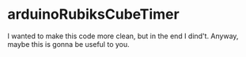 # arduinoRubiksCubeTimer

I wanted to make this code more clean, but in the end I dind't. Anyway, maybe this is gonna be useful to you. 
